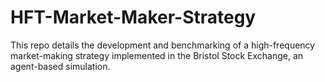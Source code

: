 # HFT-Market-Maker-Strategy
This repo details the development and benchmarking of a high-frequency market-making strategy implemented in the Bristol Stock Exchange, an agent-based simulation.
